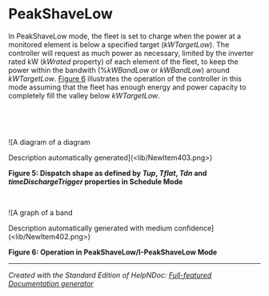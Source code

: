 # PeakShaveLow

In PeakShaveLow mode, the fleet is set to charge when the power at a monitored element is below a specified target (*kWTargetLow*). The controller will request as much power as necessary, limited by the inverter rated kW (*kWrated* property) of each element of the fleet, to keep the power within the bandwith (%*kWBandLow* or *kWBandLow*) around *kWTargetLow*. [Figure 6](<OpenDSSDocumentation.md#\_bookmark8>) illustrates the operation of the controller in this mode assuming that the fleet has enough energy and power capacity to completely fill the valley below *kWTargetLow*.

&nbsp;

&nbsp;

![A diagram of a diagram

Description automatically generated](<lib/NewItem403.png>)

**Figure 5: Dispatch shape as defined by *Tup*, *Tflat*, *Tdn* and *timeDischargeTrigger* properties in Schedule Mode**

&nbsp;

![A graph of a band

Description automatically generated with medium confidence](<lib/NewItem402.png>)

**Figure 6: Operation in PeakShaveLow/I-PeakShaveLow Mode**


***
_Created with the Standard Edition of HelpNDoc: [Full-featured Documentation generator](<https://www.helpndoc.com>)_
